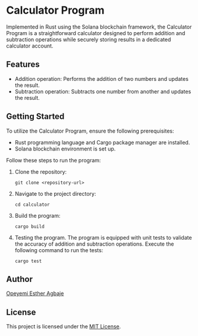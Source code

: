# Calculator Program

Implemented in Rust using the Solana blockchain framework, the Calculator Program is a straightforward calculator designed to perform addition and subtraction operations while securely storing results in a dedicated calculator account.

## Features

- Addition operation: Performs the addition of two numbers and updates the result.
- Subtraction operation: Subtracts one number from another and updates the result.

## Getting Started

To utilize the Calculator Program, ensure the following prerequisites:

- Rust programming language and Cargo package manager are installed.
- Solana blockchain environment is set up.

Follow these steps to run the program:

1. Clone the repository:

   ```shell
   git clone <repository-url>
   ```

2. Navigate to the project directory:

    ```shell
    cd calculator
    ```

3. Build the program:

    ```shell
    cargo build
    ```

4. Testing the program.
The program is equipped with unit tests to validate the accuracy of addition and subtraction operations. Execute the following command to run the tests:

    ```shell
    cargo test
    ```

## Author

[Opeyemi Esther Agbaje](https://github.com/esteriella)

## License

This project is licensed under the [MIT License](LICENSE).